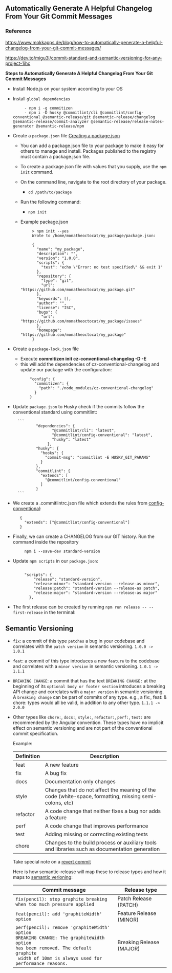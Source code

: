 ## Automatically Generate A Helpful Changelog From Your Git Commit Messages

### Reference 
https://www.mokkapps.de/blog/how-to-automatically-generate-a-helpful-changelog-from-your-git-commit-messages/

https://dev.to/migu3l/commit-standard-and-semantic-versioning-for-any-project-1ihc

**Steps to Automatically Generate A Helpful Changelog From Your Git Commit Messages**

- Install Node.js on your system according to your OS
   
- Install ``global dependencies``
  ```
       - npm i -g commitizen
       - npm i -D husky @commitlint/cli @commitlint/config-conventional @semantic-release/git @semantic-release/changelog @semantic-release/commit-analyzer @semantic-release/release-notes-generator @semantic-release/npm
   ```
- Create a ``package.json`` file [Creating a package.json](https://docs.npmjs.com/creating-a-package-json-file)
   - You can add a package.json file to your package to make it easy for others to manage and install. Packages published to the registry must contain a package.json file.
   - To create a package.json file with values that you supply, use the ``npm init`` command.
   - On the command line, navigate to the root directory of your package.
        - ```cd /path/to/package```
   - Run the following command:
        - ```npm init```
   - Example package.json
   
       ```
            > npm init --yes
            Wrote to /home/monatheoctocat/my_package/package.json:
            
            {
              "name": "my_package",
              "description": "",
              "version": "1.0.0",
              "scripts": {
                "test": "echo \"Error: no test specified\" && exit 1"
              },
              "repository": {
                "type": "git",
                "url": "https://github.com/monatheoctocat/my_package.git"
              },
              "keywords": [],
              "author": "",
              "license": "ISC",
              "bugs": {
                "url": "https://github.com/monatheoctocat/my_package/issues"
              },
              "homepage": "https://github.com/monatheoctocat/my_package"
            }
      ```     
- Create a ``package-lock.json`` file 
   - Execute **commitizen init cz-conventional-changelog -D -E** 
   - this will add the dependencies of cz-conventional-changelog and update our package with the configuration:
        ```
            "config": {
              "commitizen": {
                "path": "./node_modules/cz-conventional-changelog"
              }
            }
        ```
   
- Update ``package.json`` to Husky check if the commits follow the conventional standard using commitlint:

        ```
                "dependencies": {
                       "@commitlint/cli": "latest",
                       "@commitlint/config-conventional": "latest",
                       "husky": "latest"
                     },
                "husky": {
                  "hooks": {
                    "commit-msg": "commitlint -E HUSKY_GIT_PARAMS"
                  }
                },
                "commitlint": {
                  "extends": [
                    "@commitlint/config-conventional"
                  ]
                }
        ```

- We create a .commitlintrc.json file which extends the rules from [config-conventional](https://github.com/conventional-changelog/commitlint/tree/master/%40commitlint/config-conventional):
  
    ```
       {
         "extends": ["@commitlint/config-conventional"]
       }
   ```
- Finally, we can create a CHANGELOG from our GIT history. Run the command inside the repository

   ```
        npm i --save-dev standard-version
   ```   
- Update ``npm scripts`` in our ``package.json``:

    ```

         "scripts": {
             "release": "standard-version",
             "release:minor": "standard-version --release-as minor",
             "release:patch": "standard-version --release-as patch",
             "release:major": "standard-version --release-as major"
           }, 

    ``` 
- The first release can be created by running ``npm run release -- --first-release`` in the terminal:  

## Semantic Versioning

- ``fix``: a commit of this type ``patches`` a bug in your codebase and correlates with the 
  ``patch version`` in semantic versioning. ``1.0.0 -> 1.0.1``
- ``feat``: a commit of this type introduces a new ``feature`` to the codebase and correlates with a
  ``minor version`` in semantic versioning. ``1.0.1 -> 1.1.1``
- ``BREAKING CHANGE``: a commit that has the text ``BREAKING CHANGE:`` at the beginning of its 
  ``optional body or footer section`` introduces a breaking API change and correlates with a 
  ``major version`` in semantic versioning. A ``breaking change`` can be part of commits of any type. 
   e.g., a fix:, feat: & chore: types would all be valid, in addition to any other type.
   ``1.1.1 -> 2.0.0``
- Other types like ``chore:``, ``docs:``, ``style:``, ``refactor:``, ``perf:``, ``test:`` are recommended 
  by the Angular convention. These types have no implicit effect on semantic versioning and are not part of 
  the conventional commit specification.
  
  Example:
  
  Definition | Description
  -----------|------------
  feat | A new feature
  fix | A bug fix
  docs | Documentation only changes
  style | Changes that do not affect the meaning of the code (white-space, formatting, missing semi-colons, etc)
  refactor | A code change that neither fixes a bug nor adds a feature
  perf | A code change that improves performance
  test | Adding missing or correcting existing tests
  chore | Changes to the build process or auxiliary tools and libraries such as documentation generation
  
  Take special note on a [revert commit](https://github.com/angular/angular.js/blob/master/DEVELOPERS.md#revert)
  
  Here is how semantic-release will map these to release types and how it maps to [semantic verioning](https://semver.org/#summary):
  
  Commit message | Release type
  ----------------|--------------
  `fix(pencil): stop graphite breaking `<br>`when too much pressure applied` | Patch Release (PATCH)
  `feat(pencil): add 'graphiteWidth' option` | Feature Release (MINOR)
  `perf(pencil): remove 'graphiteWidth' option`<br> `BREAKING CHANGE: The graphiteWidth option `<br>`has been removed. The default graphite`<br>` width of 10mm is always used for performance reasons.` | Breaking Release (MAJOR)
  
  
    
    



